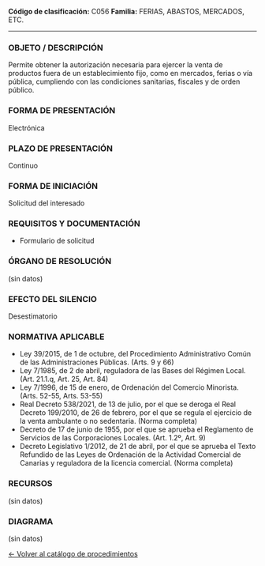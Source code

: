 
**Código de clasificación:** C056
**Familia:** FERIAS, ABASTOS, MERCADOS, ETC.

---

### OBJETO / DESCRIPCIÓN

Permite obtener la autorización necesaria para ejercer la venta de productos fuera de un establecimiento fijo, como en mercados, ferias o vía pública, cumpliendo con las condiciones sanitarias, fiscales y de orden público.

### FORMA DE PRESENTACIÓN

Electrónica

### PLAZO DE PRESENTACIÓN

Continuo

### FORMA DE INICIACIÓN

Solicitud del interesado

### REQUISITOS Y DOCUMENTACIÓN

- Formulario de solicitud

### ÓRGANO DE RESOLUCIÓN

(sin datos)

### EFECTO DEL SILENCIO

Desestimatorio

### NORMATIVA APLICABLE

- Ley 39/2015, de 1 de octubre, del Procedimiento Administrativo Común de las Administraciones Públicas. (Arts. 9 y 66)
- Ley 7/1985, de 2 de abril, reguladora de las Bases del Régimen Local. (Art. 21.1.q, Art. 25, Art. 84)
- Ley 7/1996, de 15 de enero, de Ordenación del Comercio Minorista. (Arts. 52-55, Arts. 53-55)
- Real Decreto 538/2021, de 13 de julio, por el que se deroga el Real Decreto 199/2010, de 26 de febrero, por el que se regula el ejercicio de la venta ambulante o no sedentaria. (Norma completa)
- Decreto de 17 de junio de 1955, por el que se aprueba el Reglamento de Servicios de las Corporaciones Locales. (Art. 1.2º, Art. 9)
- Decreto Legislativo 1/2012, de 21 de abril, por el que se aprueba el Texto Refundido de las Leyes de Ordenación de la Actividad Comercial de Canarias y reguladora de la licencia comercial. (Norma completa)

### RECURSOS

(sin datos)

### DIAGRAMA

(sin datos)


[← Volver al catálogo de procedimientos](../buscador.md)